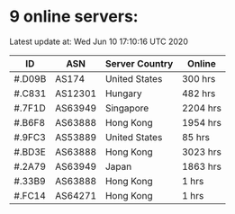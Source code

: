 # 9 online servers:

Latest update at: Wed Jun 10 17:10:16 UTC 2020

| ID | ASN | Server Country | Online |
| -- | --- | -------------- | ------ |
| #.D09B | AS174 | United States | 300 hrs |
| #.C831 | AS12301 | Hungary | 482 hrs |
| #.7F1D | AS63949 | Singapore | 2204 hrs |
| #.B6F8 | AS63888 | Hong Kong | 1954 hrs |
| #.9FC3 | AS53889 | United States | 85 hrs |
| #.BD3E | AS63888 | Hong Kong | 3023 hrs |
| #.2A79 | AS63949 | Japan | 1863 hrs |
| #.33B9 | AS63888 | Hong Kong | 1 hrs |
| #.FC14 | AS64271 | Hong Kong | 1 hrs |

